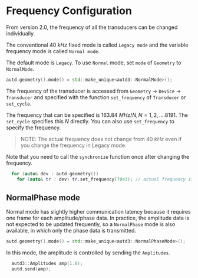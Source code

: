 # Frequency Configuration

From version 2.0, the frequency of all the transducers can be changed individually.

The conventional $\SI{40}{kHz}$ fixed mode is called `Legacy mode` and the variable frequency mode is called `Normal mode`.

The default mode is `Legacy`.
To use `Normal` mode, set `mode` of `Geometry` to `NormalMode`.

```cpp
autd.geometry().mode() = std::make_unique<autd3::NormalMode>();
```

The frequency of the transducer is accessed from `Geometry` -> `Device` -> `Transducer` and specified with the function `set_frequency` of `Transducer` or `set_cycle`.

The frequency that can be specified is $\SI{163.84}{MHz}/N, N=1,2,.... 8191$.
The `set_cycle` specifies this $N$ directly.
You can also use `set_frequency` to specify the frequency.

> NOTE: The actual frequency does not change from $\SI{40}{kHz}$ even if you change the frequency in Legacy mode.

Note that you need to call the `synchronize` function once after changing the frequency.

```cpp
  for (auto& dev : autd.geometry())
    for (auto& tr : dev) tr.set_frequency(70e3); // actual frequency is 163.84MHz/2341 ~ 69987 Hz
```

## NormalPhase mode

Normal mode has slightly higher communication latency because it requires one frame for each amplitude/phase data.
In practice, the amplitude data is not expected to be updated frequently, so a `NormalPhase` mode is also available, in which only the phase data is transmitted.

```cpp
autd.geometry().mode() = std::make_unique<autd3::NormalPhaseMode>();
```

In this mode, the amplitude is controlled by sending the `Amplitudes`.

```cpp
  autd3::Amplitudes amp(1.0);
  autd.send(amp);
```
